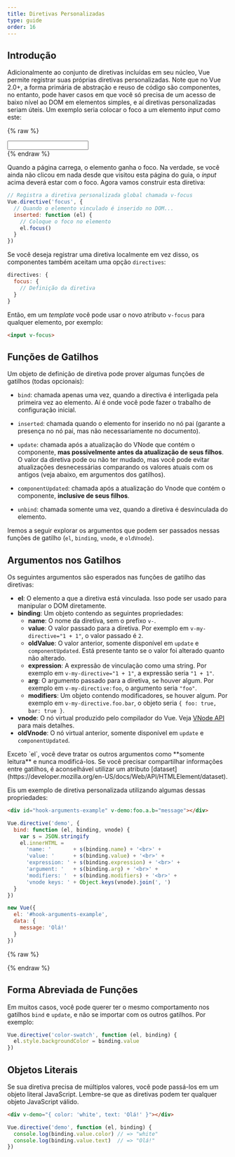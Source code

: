 ```yaml
---
title: Diretivas Personalizadas
type: guide
order: 16
---
```


## Introdução

Adicionalmente ao conjunto de diretivas incluídas em seu núcleo, Vue permite registrar suas próprias diretivas personalizadas. Note que no Vue 2.0+, a forma primária de abstração e reuso de código são componentes, no entanto, pode haver casos em que você só precisa de um acesso de baixo nível ao DOM em elementos simples, e aí diretivas personalizadas seriam úteis. Um exemplo seria colocar o foco a um elemento _input_ como este:

{% raw %}
<div id="simplest-directive-example" class="demo">
  <input v-focus>
</div>
<script>
Vue.directive('focus', {
  inserted: function (el) {
    el.focus()
  }
})
new Vue({
  el: '#simplest-directive-example'
})
</script>
{% endraw %}

Quando a página carrega, o elemento ganha o foco. Na verdade, se você ainda não clicou em nada desde que visitou esta página do guia, o _input_ acima deverá estar com o foco. Agora vamos construir esta diretiva:

``` js
// Registra a diretiva personalizada global chamada v-focus
Vue.directive('focus', {
  // Quando o elemento vinculado é inserido no DOM...
  inserted: function (el) {
    // Coloque o foco no elemento
    el.focus()
  }
})
```

Se você deseja registrar uma diretiva localmente em vez disso, os componentes também aceitam uma opção `directives`:

``` js
directives: {
  focus: {
    // Definição da diretiva
  }
}
```

Então, em um _template_ você pode usar o novo atributo `v-focus` para qualquer elemento, por exemplo:

``` html
<input v-focus>
```

## Funções de Gatilhos

Um objeto de definição de diretiva pode prover algumas funções de gatilhos (todas opcionais):

- `bind`: chamada apenas uma vez, quando a directiva é interligada pela primeira vez ao elemento. Aí é onde você pode fazer o trabalho de configuração inicial.

- `inserted`: chamada quando o elemento for inserido no nó pai (garante a presença no nó pai, mas não necessariamente no documento).

- `update`: chamada após a atualização do VNode que contém o componente, __mas possivelmente antes da atualização de seus filhos__. O valor da diretiva pode ou não ter mudado, mas você pode evitar atualizações desnecessárias comparando os valores atuais com os antigos (veja abaixo, em argumentos dos gatilhos).

- `componentUpdated`: chamada após a atualização do Vnode que contém o componente, __inclusive de seus filhos__.

- `unbind`: chamada somente uma vez, quando a diretiva é desvinculada do elemento.

Iremos a seguir explorar os argumentos que podem ser passados nessas funções de gatilho (`el`, `binding`, `vnode`, e `oldVnode`).

## Argumentos nos Gatilhos

Os seguintes argumentos são esperados nas funções de gatilho das diretivas:

- **el**: O elemento a que a diretiva está vinculada. Isso pode ser usado para manipular o DOM diretamente.
- **binding**: Um objeto contendo as seguintes propriedades:
  - **name**: O nome da diretiva, sem o prefixo `v-`.
  - **value**: O valor passado para a diretiva. Por exemplo em `v-my-directive="1 + 1"`, o valor passado é `2`.
  - **oldValue**: O valor anterior, somente disponível em `update` e `componentUpdated`. Está presente tanto se o valor foi alterado quanto não alterado.
  - **expression**: A expressão de vinculação como uma string. Por exemplo em `v-my-directive="1 + 1"`, a expressão seria `"1 + 1"`.
  - **arg**: O argumento passado para a diretiva, se houver algum. Por exemplo em `v-my-directive:foo`, o argumento seria `"foo"`.
  - **modifiers**: Um objeto contendo modificadores, se houver algum. Por exemplo em `v-my-directive.foo.bar`, o objeto seria `{ foo: true, bar: true }`.
- **vnode**: O nó virtual produzido pelo compilador do Vue. Veja [VNode API](/api/#VNode-Interface) para mais detalhes.
- **oldVnode**: O nó virtual anterior, somente disponível em `update` e `componentUpdated`.

<p class="tip">Exceto `el`, você deve tratar os outros argumentos como **somente leitura** e nunca modificá-los. Se você precisar compartilhar informações entre gatilhos, é aconselhável utilizar um atributo [dataset](https://developer.mozilla.org/en-US/docs/Web/API/HTMLElement/dataset).</p>

Eis um exemplo de diretiva personalizada utilizando algumas dessas propriedades:

``` html
<div id="hook-arguments-example" v-demo:foo.a.b="message"></div>
```

``` js
Vue.directive('demo', {
  bind: function (el, binding, vnode) {
    var s = JSON.stringify
    el.innerHTML =
      'name: '       + s(binding.name) + '<br>' +
      'value: '      + s(binding.value) + '<br>' +
      'expression: ' + s(binding.expression) + '<br>' +
      'argument: '   + s(binding.arg) + '<br>' +
      'modifiers: '  + s(binding.modifiers) + '<br>' +
      'vnode keys: ' + Object.keys(vnode).join(', ')
  }
})

new Vue({
  el: '#hook-arguments-example',
  data: {
    message: 'Olá!'
  }
})
```

{% raw %}
<div id="hook-arguments-example" v-demo:foo.a.b="message" class="demo"></div>
<script>
Vue.directive('demo', {
  bind: function (el, binding, vnode) {
    var s = JSON.stringify
    el.innerHTML =
      'name: '       + s(binding.name) + '<br>' +
      'value: '      + s(binding.value) + '<br>' +
      'expression: ' + s(binding.expression) + '<br>' +
      'argument: '   + s(binding.arg) + '<br>' +
      'modifiers: '  + s(binding.modifiers) + '<br>' +
      'vnode keys: ' + Object.keys(vnode).join(', ')
  }
})
new Vue({
  el: '#hook-arguments-example',
  data: {
    message: 'Olá!'
  }
})
</script>
{% endraw %}

## Forma Abreviada de Funções

Em muitos casos, você pode querer ter o mesmo comportamento nos gatilhos `bind` e `update`, e não se importar com os outros gatilhos. Por exemplo:

``` js
Vue.directive('color-swatch', function (el, binding) {
  el.style.backgroundColor = binding.value
})
```

## Objetos Literais

Se sua diretiva precisa de múltiplos valores, você pode passá-los em um objeto literal JavaScript. Lembre-se que as diretivas podem ter qualquer objeto JavaScript válido.

``` html
<div v-demo="{ color: 'white', text: 'Olá!' }"></div>
```

``` js
Vue.directive('demo', function (el, binding) {
  console.log(binding.value.color) // => "white"
  console.log(binding.value.text)  // => "Olá!"
})
```
